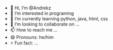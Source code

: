 - 👋 Hi, I’m @Andrekz
- 👀 I’m interested in programing
- 🌱 I’m currently learning python, java, html, css
- 💞️ I’m looking to collaborate on ...
- 📫 How to reach me ...
- 😄 Pronouns: he/him
- ⚡ Fun fact: ...

<!---
Andrekz/Andrekz is a ✨ special ✨ repository because its `README.md` (this file) appears on your GitHub profile.
You can click the Preview link to take a look at your changes.
--->
